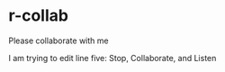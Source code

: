 # r-collab


Please collaborate with me 

I am trying to edit line five: Stop, Collaborate, and Listen 

